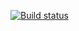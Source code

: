 [![Build status](https://ci.appveyor.com/api/projects/status/jmtvktn09xpe15pg?svg=true)](https://ci.appveyor.com/project/VasilyErm/qacourseproject)